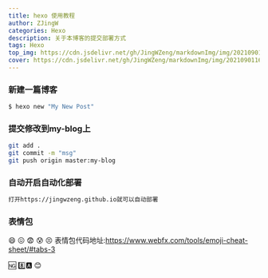 ```yaml
---
title: hexo 使用教程
author: ZJingW
categories: Hexo
description: 关于本博客的提交部署方式
tags: Hexo
top_img: https://cdn.jsdelivr.net/gh/JingWZeng/markdownImg/img/202109011607379.jpg
cover: https://cdn.jsdelivr.net/gh/JingWZeng/markdownImg/img/202109011607379.jpg
---
```



### 新建一篇博客

``` bash
$ hexo new "My New Post"
```

### 提交修改到my-blog上
```bash
git add .
git commit -m "msg"
git push origin master:my-blog
```
### 自动开启自动化部署
```bash
打开https://jingwzeng.github.io就可以自动部署
```
### 表情包
:smile: :confounded: :fearful: :cold_sweat: :persevere:
表情包代码地址:https://www.webfx.com/tools/emoji-cheat-sheet/#tabs-3

:ng:  :eight::a:
:blush:

